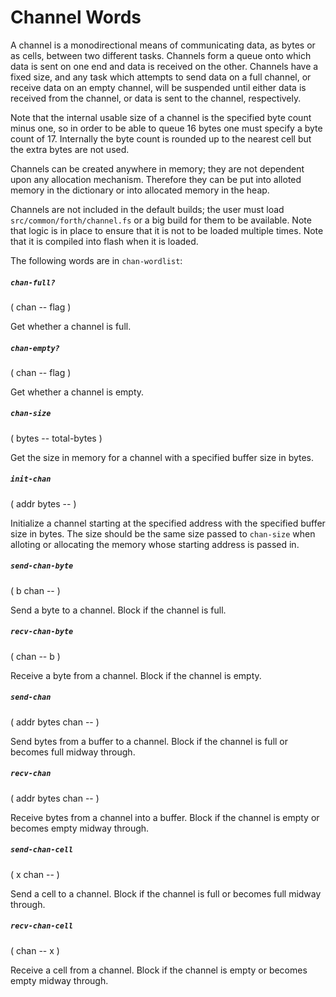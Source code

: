# Channel Words

A channel is a monodirectional means of communicating data, as bytes or as cells, between two different tasks. Channels form a queue onto which data is sent on one end and data is received on the other. Channels have a fixed size, and any task which attempts to send data on a full channel, or receive data on an empty channel, will be suspended until either data is received from the channel, or data is sent to the channel, respectively.

Note that the internal usable size of a channel is the specified byte count minus one, so in order to be able to queue 16 bytes one must specify a byte count of 17. Internally the byte count is rounded up to the nearest cell but the extra bytes are not used.

Channels can be created anywhere in memory; they are not dependent upon any allocation mechanism. Therefore they can be put into alloted memory in the dictionary or into allocated memory in the heap.

Channels are not included in the default builds; the user must load `src/common/forth/channel.fs` or a big build for them to be available. Note that logic is in place to ensure that it is not to be loaded multiple times. Note that it is compiled into flash when it is loaded.

The following words are in `chan-wordlist`:

##### `chan-full?`
( chan -- flag )

Get whether a channel is full.

##### `chan-empty?`
( chan -- flag )

Get whether a channel is empty.

##### `chan-size`
( bytes -- total-bytes )

Get the size in memory for a channel with a specified buffer size in bytes.

##### `init-chan`
( addr bytes -- )

Initialize a channel starting at the specified address with the specified buffer size in bytes. The size should be the same size passed to `chan-size` when alloting or allocating the memory whose starting address is passed in.

##### `send-chan-byte`
( b chan -- )

Send a byte to a channel. Block if the channel is full.

##### `recv-chan-byte`
( chan -- b )

Receive a byte from a channel. Block if the channel is empty.

##### `send-chan`
( addr bytes chan -- )

Send bytes from a buffer to a channel. Block if the channel is full or becomes full midway through.

##### `recv-chan`
( addr bytes chan -- )

Receive bytes from a channel into a buffer. Block if the channel is empty or becomes empty midway through.

##### `send-chan-cell`
( x chan -- )

Send a cell to a channel. Block if the channel is full or becomes full midway through.

##### `recv-chan-cell`
( chan -- x )

Receive a cell from a channel. Block if the channel is empty or becomes empty midway through.